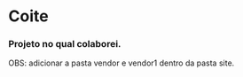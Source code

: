 # Coite
### Projeto no qual colaborei.



  OBS: adicionar a pasta vendor e vendor1 dentro da pasta site.
